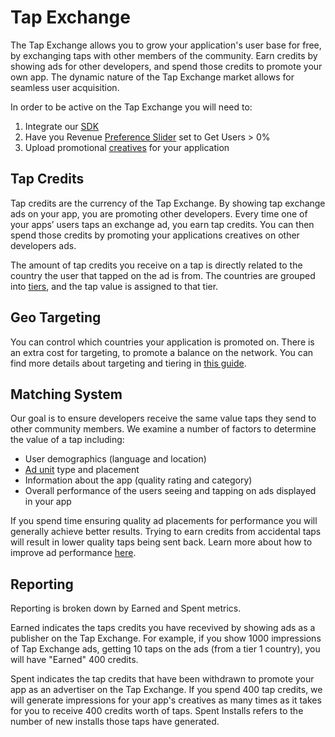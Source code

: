 # Tap Exchange

The Tap Exchange allows you to grow your application's user base for free, by exchanging taps with other members of the community. Earn credits by showing ads for other developers, and spend those credits to promote your own app. The dynamic nature of the Tap Exchange market allows for seamless user acquisition.


In order to be active on the Tap Exchange you will need to:

1. Integrate our [SDK](/doc/getting-started)
2. Have you Revenue [Preference Slider](/doc/how-it-works) set to Get Users > 0%
3. Upload promotional [creatives](/doc/creative-guidelines) for your application


## Tap Credits

Tap credits are the currency of the Tap Exchange. By showing tap exchange ads on your app, you are promoting other developers. Every time one of your apps’ users taps an exchange ad, you earn tap credits. You can then spend those credits by promoting your applications creatives on other developers ads.

The amount of tap credits you receive on a tap is directly related to the country the user that tapped on the ad is from. The countries are grouped into [tiers](/doc/country-tiers), and the tap value is assigned to that tier.

## Geo Targeting

You can control which countries your application is promoted on. There is an extra cost for targeting, to promote a balance on the network. You can find more details about targeting and tiering in [this guide](docs/country-tiers).

## Matching System

Our goal is to ensure developers receive the same value taps they send to other community members. We examine a number of factors to determine the value of a tap including:

- User demographics (language and location)
- [Ad unit](/doc/ad-units) type and placement
- Information about the app (quality rating and category)
- Overall performance of the users seeing and tapping on ads displayed in your app

If you spend time ensuring quality ad placements for performance you will generally achieve better results. Trying to earn credits from accidental taps will result in lower quality taps being sent back. Learn more about how to improve ad performance [here](/doc/performance/placement).

## Reporting

Reporting is broken down by Earned and Spent metrics.

Earned indicates the taps credits you have recevived by showing ads as a publisher on the Tap Exchange. For example, if you show 1000 impressions of Tap Exchange ads, getting 10 taps on the ads (from a tier 1 country), you will have "Earned" 400 credits.

Spent indicates the tap credits that have been withdrawn to promote your app as an advertiser on the Tap Exchange. If you spend 400 tap credits, we will generate impressions for your app's creatives as many times as it takes for you to receive 400 credits worth of taps. Spent Installs refers to the number of new installs those taps have generated.
